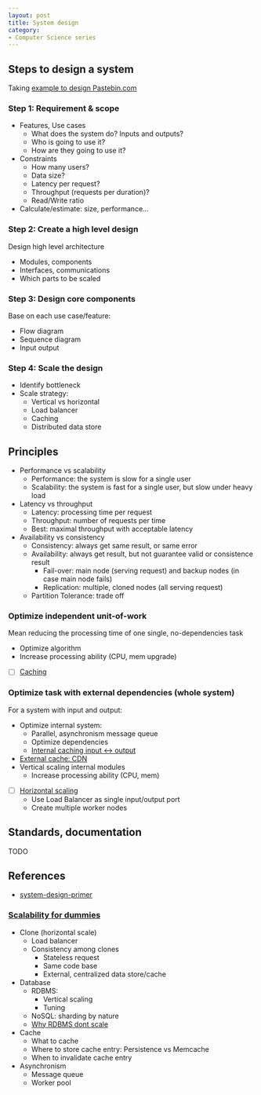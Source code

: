 ```yaml
---
layout: post
title: System design
category:
- Computer Science series
---
```


## Steps to design a system

Taking [example to design Pastebin.com](https://github.com/donnemartin/system-design-primer/blob/master/solutions/system_design/pastebin/README.md)

### Step 1: Requirement & scope

- Features, Use cases
  - What does the system do? Inputs and outputs?
  - Who is going to use it?
  - How are they going to use it?
- Constraints
  - How many users?
  - Data size?
  - Latency per request?
  - Throughput (requests per duration)?
  - Read/Write ratio
- Calculate/estimate: size, performance...

### Step 2: Create a high level design

Design high level architecture

- Modules, components
- Interfaces, communications
- Which parts to be scaled

### Step 3: Design core components

Base on each use case/feature:

- Flow diagram
- Sequence diagram
- Input output

### Step 4: Scale the design

- Identify bottleneck
- Scale strategy:
  - Vertical vs horizontal
  - Load balancer
  - Caching
  - Distributed data store

## Principles

- Performance vs scalability
  - Performance: the system is slow for a single user
  - Scalability: the system is fast for a single user, but slow under heavy load
- Latency vs throughput
  - Latency: processing time per request
  - Throughput: number of requests per time
  - Best: maximal throughput with acceptable latency
- Availability vs consistency
  - Consistency: always get same result, or same error
  - Availability: always get result, but not guarantee valid or consistence result
    - Fail-over: main node (serving request) and backup nodes (in case main node fails)
    - Replication: multiple, cloned nodes (all serving request)
  - Partition Tolerance: trade off

### Optimize independent unit-of-work

Mean reducing the processing time of one single, no-dependencies task

- Optimize algorithm
- Increase processing ability (CPU, mem upgrade)
- [ ] [Caching](cs-cache)

### Optimize task with external dependencies (whole system)

For a system with input and output:

- Optimize internal system:
  - Parallel, asynchronism message queue
  - Optimize dependencies
  - [Internal caching input <-> output](cs-cache)
- [External cache: CDN](cs-cache)
- Vertical scaling internal modules
  - Increase processing ability (CPU, mem)
- [ ] [Horizontal scaling](cs-scaling)
  - Use Load Balancer as single input/output port
  - Create multiple worker nodes

## Standards, documentation

TODO

## References

- [system-design-primer](https://github.com/donnemartin/system-design-primer)

### [Scalability for dummies](https://www.lecloud.net/tagged/scalability/chrono)

- Clone (horizontal scale)
  - Load balancer
  - Consistency among clones
    - Stateless request
    - Same code base
    - External, centralized data store/cache
- Database
  - RDBMS:
    - Vertical scaling
    - Tuning
  - NoSQL: sharding by nature
  - [Why RDBMS dont scale](https://www.quora.com/Why-is-it-said-that-relational-SQL-databases-do-not-scale)
- Cache
  - What to cache
  - Where to store cache entry: Persistence vs Memcache
  - When to invalidate cache entry
- Asynchronism
  - Message queue
  - Worker pool